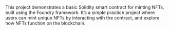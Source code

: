 This project demonstrates a basic Solidity smart contract for minting NFTs, built using the Foundry framework. It’s a simple practice project where users can mint unique NFTs by interacting with the contract, and explore how NFTs function on the blockchain.
